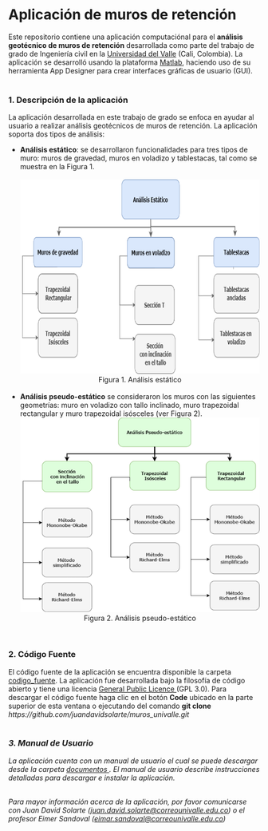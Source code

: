 # Aplicación de muros de retención
Este repositorio contiene una aplicación computaciónal para el <b>análisis geotécnico de muros de retención</b> desarrollada como parte del trabajo de grado de Ingeniería civil en la <a href= "https://www.univalle.edu.co">Universidad del Valle</a> (Cali, Colombia). La aplicación se desarrolló usando la plataforma <a href = "https://la.mathworks.com/products/matlab.html">Matlab</a>, haciendo uso de su herramienta App Designer para crear interfaces gráficas de usuario (GUI). <br><br>
<h3>1. Descripción de la aplicación</h3>

La aplicación desarrollada en este trabajo de grado se enfoca en ayudar al usuario a realizar análisis geotécnicos de muros de retención. La aplicación soporta dos tipos de análisis: 
<ul>
<li><b>Análisis estático</b>: se desarrollaron funcionalidades para tres tipos de muro: muros de gravedad, muros en voladizo y tablestacas, tal como se muestra en la Figura 1. <br>
   <div align='center'><br>
      <img src= "/figuras/estatico.png"  width="570" height="390"><br>
      Figura 1. Análisis estático
   </div>
   <br>
</li>

   
<li>
   <b>Análisis pseudo-estático</b> se consideraron los muros con las siguientes geometrías: muro en voladizo con tallo inclinado, muro trapezoidal rectangular y muro trapezoidal isósceles (ver Figura 2).<br>
    <div align='center'>
      <img src= "/figuras/pseudo.png"  width="570" height="390" ><br>
      Figura 2. Análisis pseudo-estático
   </div>
</li>  
</ul>
<br>
<h3>2. Código Fuente </h3>
El código fuente de la aplicación se encuentra disponible la carpeta <a href ="https://github.com/juandavidsolarte/muros_univalle/tree/main/codigo_fuente">codigo_fuente</a>. La aplicación fue desarrollada bajo la filosofía de código abierto y tiene una licencia <a href="https://www.gnu.org/licenses/gpl-3.0.html">General Public Licence <a> (GPL 3.0). Para descargar el código fuente haga clic en el botón <b>Code</b> ubicado en la parte superior de esta ventana o ejecutando del comando <b>git clone</b> <i><i>https://github.com/juandavidsolarte/muros_univalle.git</i>  <br> <br>

<h3>3. Manual de Usuario</h3>
La aplicación cuenta con un manual de usuario el cual se puede descargar desde la carpeta <a href ="https://github.com/juandavidsolarte/muros_univalle/tree/main/documentos">documentos </a>. El manual de usuario describe instrucciones detalladas para descargar e instalar la aplicación. <br> <br>

Para mayor información acerca de la aplicación, por favor comunicarse con Juan David Solarte (juan.david.solarte@correounivalle.edu.co) o  el profesor Eimer Sandoval (eimar.sandoval@correounivalle.edu.co)

